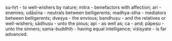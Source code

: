 su-hṛt - to well-wishers by nature; mitra - benefactors with affection; ari - enemies; udāsīna - neutrals between belligerents; madhya-stha - mediators between belligerents; dveṣya - the envious; bandhuṣu - and the relatives or well-wishers; sādhuṣu - unto the pious; api - as well as; ca - and; pāpeṣu - unto the sinners; sama-buddhiḥ - having equal intelligence; viśiṣyate - is far advanced.